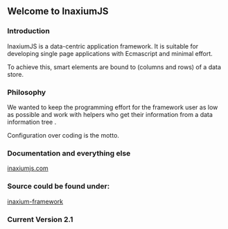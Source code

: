 ## Welcome to InaxiumJS


### Introduction

InaxiumJS is a data-centric application framework.
It is suitable for developing single page applications with Ecmascript and minimal effort.

To achieve this, smart elements are bound to (columns and rows) of a data store.

### Philosophy

We wanted to keep the programming effort for the framework user as low as possible and work with helpers who get their information from a data information tree .


Configuration over coding is the motto.


### Documentation and everything else

[inaxiumjs.com](https://inaxiumjs.com)


### Source could be found under:


[inaxium-framework](https://github.com/inaxium/inaxiumjs-framework)


### Current Version 2.1
